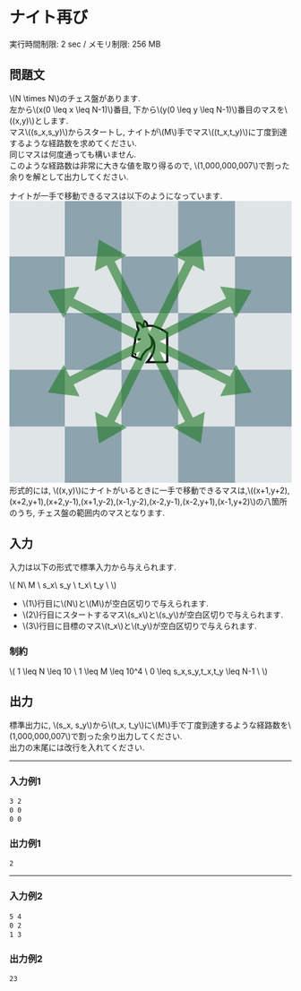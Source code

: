 # ナイト再び

実行時間制限: 2 sec / メモリ制限: 256 MB  

## 問題文

\\(N \times N\\)のチェス盤があります.  
左から\\(x(0 \leq x \leq N-1)\\)番目, 下から\\(y(0 \leq y \leq N-1)\\)番目のマスを\\((x,y)\\)とします.  
マス\\((s_x,s_y)\\)からスタートし, ナイトが\\(M\\)手でマス\\((t_x,t_y)\\)に丁度到達するような経路数を求めてください.  
同じマスは何度通っても構いません.  
このような経路数は非常に大きな値を取り得るので, \\(1,000,000,007\\)で割った余りを解として出力してください.  
  
ナイトが一手で移動できるマスは以下のようになっています.  
![knight.png](knight.png)  
形式的には, \\((x,y)\\)にナイトがいるときに一手で移動できるマスは,\\((x+1,y+2),(x+2,y+1),(x+2,y-1),(x+1,y-2),(x-1,y-2),(x-2,y-1),(x-2,y+1),(x-1,y+2)\\)の八箇所のうち, チェス盤の範囲内のマスとなります.  

## 入力

入力は以下の形式で標準入力から与えられます.  

\\(
N\ M \\
s_x\ s_y \\
t_x\ t_y \\
\\)

- \\(1\\)行目に\\(N\\)と\\(M\\)が空白区切りで与えられます. 
- \\(2\\)行目にスタートするマス\\(s_x\\)と\\(s_y\\)が空白区切りで与えられます.  
- \\(3\\)行目に目標のマス\\(t_x\\)と\\(t_y\\)が空白区切りで与えられます.  


### 制約

\\(
1 \leq N \leq 10 \\
1 \leq M \leq 10^4 \\
0 \leq s_x,s_y,t_x,t_y \leq N-1 \\
\\)

## 出力

標準出力に, \\(s_x, s_y\\)から\\(t_x, t_y\\)に\\(M\\)手で丁度到達するような経路数を\\(1,000,000,007\\)で割った余り出力してください.  
出力の末尾には改行を入れてください.  

---

### 入力例1

```
3 2
0 0
0 0

```

### 出力例1

```
2

```

---

### 入力例2

```
5 4
0 2
1 3

```

### 出力例2

```
23

```